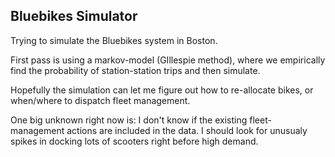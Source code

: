 ## Bluebikes Simulator
Trying to simulate the Bluebikes system in Boston. 

First pass is using a markov-model (GIllespie method), where we empirically find the probability of station-station trips and then simulate.

Hopefully the simulation can let me figure out how to re-allocate bikes, or when/where to dispatch fleet management.

One big unknown right now is: I don't know if the existing fleet-management actions are included in the data. I should look for unusualy spikes in docking lots of scooters right before high demand.
